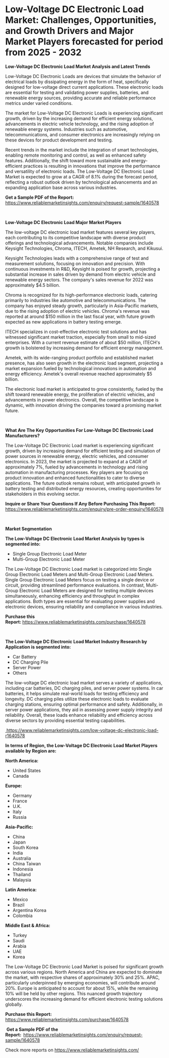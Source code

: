 <p><h1>Low-Voltage DC Electronic Load Market: Challenges, Opportunities, and Growth Drivers and Major Market Players forecasted for period from 2025 - 2032</h1></p><p><strong>Low-Voltage DC Electronic Load Market Analysis and Latest Trends</strong></p>
<p><p>Low-Voltage DC Electronic Loads are devices that simulate the behavior of electrical loads by dissipating energy in the form of heat, specifically designed for low-voltage direct current applications. These electronic loads are essential for testing and validating power supplies, batteries, and renewable energy sources, providing accurate and reliable performance metrics under varied conditions.</p><p>The market for Low-Voltage DC Electronic Loads is experiencing significant growth, driven by the increasing demand for efficient energy solutions, advancements in electric vehicle technology, and the rising adoption of renewable energy systems. Industries such as automotive, telecommunications, and consumer electronics are increasingly relying on these devices for product development and testing.</p><p>Recent trends in the market include the integration of smart technologies, enabling remote monitoring and control, as well as enhanced safety features. Additionally, the shift toward more sustainable and energy-efficient practices is resulting in innovations that improve the performance and versatility of electronic loads. The Low-Voltage DC Electronic Load Market is expected to grow at a CAGR of 8.1% during the forecast period, reflecting a robust outlook driven by technological advancements and an expanding application base across various industries.</p></p>
<p><strong>Get a Sample PDF of the Report:&nbsp;</strong> <a href="https://www.reliablemarketinsights.com/enquiry/request-sample/1640578?utm_campaign=3044&utm_medium=2&utm_source=Github&utm_content=ia&utm_term=23032025&utm_id=low-voltage-dc-electronic-load">https://www.reliablemarketinsights.com/enquiry/request-sample/1640578</a></p>
<p>&nbsp;</p>
<p><strong>Low-Voltage DC Electronic Load Major Market Players</strong></p>
<p><p>The low-voltage DC electronic load market features several key players, each contributing to its competitive landscape with diverse product offerings and technological advancements. Notable companies include Keysight Technologies, Chroma, ITECH, Ametek, NH Research, and Kikusui.</p><p>Keysight Technologies leads with a comprehensive range of test and measurement solutions, focusing on innovation and precision. With continuous investments in R&D, Keysight is poised for growth, projecting a substantial increase in sales driven by demand from electric vehicle and renewable energy sectors. The company's sales revenue for 2022 was approximately $4.5 billion.</p><p>Chroma is recognized for its high-performance electronic loads, catering primarily to industries like automotive and telecommunications. The company has enjoyed steady growth, particularly in Asia-Pacific markets, due to the rising adoption of electric vehicles. Chroma's revenue was reported at around $150 million in the last fiscal year, with future growth expected as new applications in battery testing emerge.</p><p>ITECH specializes in cost-effective electronic test solutions and has witnessed significant market traction, especially from small to mid-sized enterprises. With a current revenue estimate of about $50 million, ITECH's growth is bolstered by increasing demand for efficient energy management.</p><p>Ametek, with its wide-ranging product portfolio and established market presence, has also seen growth in the electronic load segment, projecting a market expansion fueled by technological innovations in automation and energy efficiency. Ametek's overall revenue reached approximately $5 billion.</p><p>The electronic load market is anticipated to grow consistently, fueled by the shift toward renewable energy, the proliferation of electric vehicles, and advancements in power electronics. Overall, the competitive landscape is dynamic, with innovation driving the companies toward a promising market future.</p></p>
<p>&nbsp;</p>
<p><strong>What Are The Key Opportunities For Low-Voltage DC Electronic Load Manufacturers?</strong></p>
<p><p>The Low-Voltage DC Electronic Load market is experiencing significant growth, driven by increasing demand for efficient testing and simulation of power sources in renewable energy, electric vehicles, and consumer electronics. In 2023, the market is projected to expand at a CAGR of approximately 7%, fueled by advancements in technology and rising automation in manufacturing processes. Key players are focusing on product innovation and enhanced functionalities to cater to diverse applications. The future outlook remains robust, with anticipated growth in battery testing and distributed energy resources, creating opportunities for stakeholders in this evolving sector.</p></p>
<p><strong>Inquire or Share Your Questions If Any Before Purchasing This Report:</strong> <a href="https://www.reliablemarketinsights.com/enquiry/pre-order-enquiry/1640578?utm_campaign=3044&utm_medium=2&utm_source=Github&utm_content=ia&utm_term=23032025&utm_id=low-voltage-dc-electronic-load">https://www.reliablemarketinsights.com/enquiry/pre-order-enquiry/1640578</a></p>
<p>&nbsp;</p>
<p><strong>Market Segmentation</strong></p>
<p><strong>The Low-Voltage DC Electronic Load Market Analysis by types is segmented into:</strong></p>
<p><ul><li>Single Group Electronic Load Meter</li><li>Multi-Group Electronic Load Meter</li></ul></p>
<p><p>The Low-Voltage DC Electronic Load market is categorized into Single Group Electronic Load Meters and Multi-Group Electronic Load Meters. Single Group Electronic Load Meters focus on testing a single device or circuit, providing streamlined performance evaluations. In contrast, Multi-Group Electronic Load Meters are designed for testing multiple devices simultaneously, enhancing efficiency and throughput in complex applications. Both types are essential for evaluating power supplies and electronic devices, ensuring reliability and compliance in various industries.</p></p>
<p><strong>Purchase this Report:&nbsp;</strong><a href="https://www.reliablemarketinsights.com/purchase/1640578?utm_campaign=3044&utm_medium=2&utm_source=Github&utm_content=ia&utm_term=23032025&utm_id=low-voltage-dc-electronic-load">https://www.reliablemarketinsights.com/purchase/1640578</a></p>
<p>&nbsp;</p>
<p><strong>The Low-Voltage DC Electronic Load Market Industry Research by Application is segmented into:</strong></p>
<p><ul><li>Car Battery</li><li>DC Charging Pile</li><li>Server Power</li><li>Others</li></ul></p>
<p><p>The low-voltage DC electronic load market serves a variety of applications, including car batteries, DC charging piles, and server power systems. In car batteries, it helps simulate real-world loads for testing efficiency and longevity. DC charging piles utilize these electronic loads to evaluate charging stations, ensuring optimal performance and safety. Additionally, in server power applications, they aid in assessing power supply integrity and reliability. Overall, these loads enhance reliability and efficiency across diverse sectors by providing essential testing capabilities.</p></p>
<p><a href="https://www.reliablemarketinsights.com/low-voltage-dc-electronic-load-r1640578?utm_campaign=3044&utm_medium=2&utm_source=Github&utm_content=ia&utm_term=23032025&utm_id=low-voltage-dc-electronic-load">&nbsp;https://www.reliablemarketinsights.com/low-voltage-dc-electronic-load-r1640578</a></p>
<p><strong>In terms of Region, the Low-Voltage DC Electronic Load Market Players available by Region are:</strong></p>
<p>
    <p> <strong> North America: </strong>
        <ul>
            <li>United States</li>
            <li>Canada</li>
        </ul>
        </p> 
    <p> <strong> Europe: </strong>
        <ul>
            <li>Germany</li>
            <li>France</li>
            <li>U.K.</li>
            <li>Italy</li>
            <li>Russia</li>
        </ul>
        </p> 
    <p> <strong> Asia-Pacific: </strong>
        <ul>
            <li>China</li>
            <li>Japan</li>
            <li>South Korea</li>
            <li>India</li>
            <li>Australia</li>
            <li>China Taiwan</li>
            <li>Indonesia</li>
            <li>Thailand</li>
            <li>Malaysia</li>
        </ul>
        </p> 
    <p> <strong> Latin America: </strong>
        <ul>
            <li>Mexico</li>
            <li>Brazil</li>
            <li>Argentina Korea</li>
            <li>Colombia</li>
        </ul>
        </p> 
    <p> <strong> Middle East & Africa: </strong>
        <ul>
            <li>Turkey</li>
            <li>Saudi</li>
            <li>Arabia</li>
            <li>UAE</li>
            <li>Korea</li>
        </ul>
    </p>
    </p>
<p><p>The Low-Voltage DC Electronic Load Market is poised for significant growth across various regions. North America and China are expected to dominate the market, with respective shares of approximately 30% and 25%. APAC, particularly underpinned by emerging economies, will contribute around 20%. Europe is anticipated to account for about 15%, while the remaining 10% will be held by other regions. This nuanced growth trajectory underscores the increasing demand for efficient electronic testing solutions globally.</p></p>
<p><strong>Purchase this Report: </strong><a href="https://www.reliablemarketinsights.com/purchase/1640578?utm_campaign=3044&utm_medium=2&utm_source=Github&utm_content=ia&utm_term=23032025&utm_id=low-voltage-dc-electronic-load">https://www.reliablemarketinsights.com/purchase/1640578</a></p>
<p>&nbsp;<strong>Get a Sample PDF of the Report:&nbsp;&nbsp;</strong><a href="https://www.reliablemarketinsights.com/enquiry/request-sample/1640578?utm_campaign=3044&utm_medium=2&utm_source=Github&utm_content=ia&utm_term=23032025&utm_id=low-voltage-dc-electronic-load">https://www.reliablemarketinsights.com/enquiry/request-sample/1640578</a></p>
<p><strong></strong></p>
<p>Check more reports on <a href="https://www.reliablemarketinsights.com/?utm_campaign=3044&utm_medium=2&utm_source=Github&utm_content=ia&utm_term=23032025&utm_id=low-voltage-dc-electronic-load">https://www.reliablemarketinsights.com/</a></p>